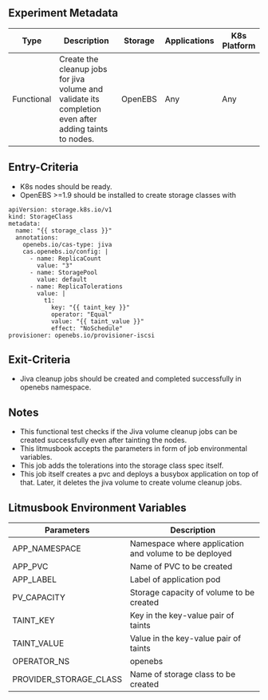 ## Experiment Metadata

| Type       | Description                                                  | Storage | Applications | K8s Platform |
| ---------- | ------------------------------------------------------------ | ------- | ------------ | ------------ |
| Functional | Create the cleanup jobs for jiva volume and validate its completion even after adding taints to nodes. | OpenEBS | Any          | Any          |

## Entry-Criteria

- K8s nodes should be ready.
- OpenEBS >=1.9 should be installed to create storage classes with
```
apiVersion: storage.k8s.io/v1
kind: StorageClass
metadata:
  name: "{{ storage_class }}"
  annotations:
    openebs.io/cas-type: jiva
    cas.openebs.io/config: |
      - name: ReplicaCount
        value: "3"
      - name: StoragePool
        value: default
      - name: ReplicaTolerations
        value: |
          t1:
            key: "{{ taint_key }}"
            operator: "Equal"
            value: "{{ taint_value }}"
            effect: "NoSchedule"
provisioner: openebs.io/provisioner-iscsi
```

## Exit-Criteria

- Jiva cleanup jobs should be created and completed successfully in openebs namespace.

## Notes

- This functional test checks if the Jiva volume cleanup jobs can be created successfully even after tainting the nodes.
- This litmusbook accepts the parameters in form of job environmental variables.
- This job adds the tolerations into the storage class spec itself.
- This job itself creates a pvc and deploys a busybox application on top of that. Later, it deletes the jiva volume to create volume cleanup jobs.

## Litmusbook Environment Variables

| Parameters    | Description                                            |
| ------------- | ------------------------------------------------------ |
| APP_NAMESPACE | Namespace where application and volume to be deployed  |
| APP_PVC       | Name of PVC to be created                              |
| APP_LABEL     | Label of application pod                               |
| PV_CAPACITY   | Storage capacity of volume to be created               |
| TAINT_KEY     | Key in the key-value pair of taints                    |
| TAINT_VALUE   | Value in the key-value pair of taints                  |
| OPERATOR_NS   | openebs                                                |
| PROVIDER_STORAGE_CLASS   | Name of storage class to be created               |
